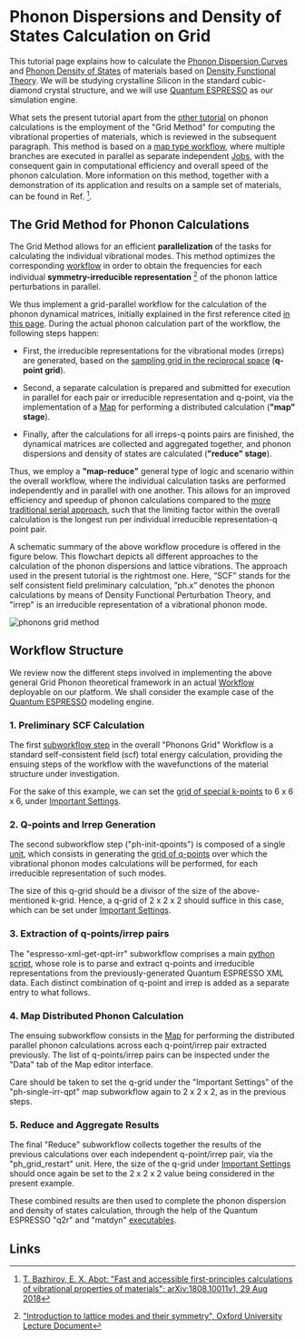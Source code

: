 # Phonon Dispersions and Density of States Calculation on Grid

This tutorial page explains how to calculate the [Phonon Dispersion Curves](../../../properties-directory/non-scalar/phonon-dispersions.md) and [Phonon Density of States](../../../properties-directory/non-scalar/phonon-dos.md) of materials based on [Density Functional Theory](../../../models-directory/dft/overview.md). We will be studying crystalline Silicon in the standard cubic-diamond crystal structure, and we will use [Quantum ESPRESSO](../../../software-directory/modeling/quantum-espresso/overview.md) as our simulation engine.

What sets the present tutorial apart from the [other tutorial](phonons.md) on phonon calculations is the employment of the "Grid Method" for computing the vibrational properties of materials, which is reviewed in the subsequent paragraph. This method is based on a [map type workflow](../../../workflows/components/maps.md), where multiple branches are executed in parallel as separate independent [Jobs](../../../jobs/overview.md), with the consequent gain in computational efficiency and overall speed of the phonon calculation. More information on this method, together with a demonstration of its application and results on a sample set of materials, can be found in Ref. [^1].

## The Grid Method for Phonon Calculations

The Grid Method allows for an efficient **parallelization** of the tasks for calculating the individual vibrational modes. This method optimizes the corresponding [workflow](../../../workflows/overview.md) in order to obtain the frequencies for each individual **symmetry-irreducible representation** [^2] of the phonon lattice perturbations in parallel.   

We thus implement a grid-parallel workflow for the calculation of the phonon dynamical matrices, initially explained in the first reference cited [in this page](../../../models/auxiliary-concepts/reciprocal-space/sampling.md). During the actual phonon calculation part of the workflow, the following steps happen:

- First, the irreducible representations for the vibrational modes (irreps) are generated, based on the [sampling grid in the reciprocal space](../../../models/auxiliary-concepts/reciprocal-space/sampling.md) (**q-point grid**). 

- Second, a separate  calculation  is  prepared  and submitted  for  execution in parallel for  each pair or irreducible  representation and q-point, via the implementation of a [Map](../../../workflows/components/maps.md) for performing a distributed calculation (**"map" stage**).

- Finally, after the calculations for all irreps-q points pairs are finished, the  dynamical  matrices  are  collected and aggregated together, and phonon  dispersions  and  density  of  states  are  calculated (**"reduce" stage**).

Thus, we employ a **"map-reduce"** general type of logic and scenario within the overall workflow, where the individual calculation tasks are performed independently and in parallel with one another. This allows for an improved efficiency and speedup of phonon calculations compared to the [more traditional serial approach](phonon-dispersion-dos.md), such that the limiting factor within the overall calculation is the longest run per individual irreducible representation-q point pair.

A schematic summary of the above workflow procedure is offered in the figure below. This flowchart depicts all different approaches to the calculation of the phonon dispersions and lattice vibrations. The approach used in the present tutorial is the rightmost one. Here, ”SCF” stands for the self consistent field preliminary calculation,  ”ph.x” denotes the  phonon  calculations  by  means  of  Density  Functional  Perturbation  Theory, and  "irrep"  is  an  irreducible  representation  of  a vibrational phonon mode. 

![phonons grid method](../../../images/tutorials/phonons-grid.png "phonons grid method")

## Workflow Structure

We review now the different steps involved in implementing the above general Grid Phonon theoretical framework in an actual [Workflow](../../../workflows/overview.md) deployable on our platform. We shall consider the example case of the [Quantum ESPRESSO](../../../software-directory/modeling/quantum-espresso/overview.md) modeling engine.

### 1. Preliminary SCF Calculation

The first [subworkflow step](../../../workflows/components/subworkflows.md) in the overall "Phonons Grid" Workflow is a standard self-consistent field (scf) total energy calculation, providing the ensuing steps of the workflow with the wavefunctions of the material structure under investigation. 

For the sake of this example, we can set the [grid of special k-points](../../../models/auxiliary-concepts/reciprocal-space/sampling.md) to 6 x 6 x 6, under [Important Settings](../../../workflow-designer/subworkflow-editor/important-settings.md).

### 2. Q-points and Irrep Generation

The second subworkflow step ("ph-init-qpoints") is composed of a single [unit](../../../workflows/components/units.md), which consists in generating the [grid of q-points](../../../models/auxiliary-concepts/reciprocal-space/sampling.md#other-types-of-reciprocal-space-grids) over which the vibrational phonon modes calculations will be performed, for each irreducible representation of such modes. 

The size of this q-grid should be a divisor of the size of the above-mentioned k-grid. Hence, a q-grid of 2 x 2 x 2 should suffice in this case, which can be set under [Important Settings](../../../workflow-designer/subworkflow-editor/important-settings.md).

### 3. Extraction of q-points/irrep pairs

The "espresso-xml-get-qpt-irr" subworkflow comprises a main [python script](../../../software-directory/scripting/python/overview.md), whose role is to parse and extract q-points and irreducible representations from the previously-generated Quantum ESPRESSO XML data. Each distinct combination of q-point and irrep is added as a separate entry to what follows.

### 4. Map Distributed Phonon Calculation

The ensuing subworkflow consists in the [Map](../../../workflows/components/maps.md) for performing the distributed parallel phonon calculations across each q-point/irrep pair extracted previously. The list of q-points/irrep pairs can be inspected under the "Data" tab of the Map editor interface.

Care should be taken to set the q-grid under the "Important Settings" of the "ph-single-irr-qpt" map subworkflow again to 2 x 2 x 2, as in the previous steps. 

### 5. Reduce and Aggregate Results

The final "Reduce" subworkflow collects together the results of the previous calculations over each independent q-point/irrep pair, via the "ph_grid_restart" unit. Here, the size of the q-grid under [Important Settings](../../../workflow-designer/subworkflow-editor/important-settings.md) should once again be set to the 2 x 2 x 2 value being considered in the present example.

These combined results are then used to complete the phonon dispersion and density of states calculation, through the help of the Quantum ESPRESSO "q2r" and "matdyn" [executables](../../../software-directory/modeling/quantum-espresso/components.md#executables). 


## Links

[^1]: [T. Bazhirov, E. X. Abot: "Fast and accessible first-principles calculations of vibrational properties of materials"; arXiv:1808.10011v1, 29 Aug 2018](https://arxiv.org/pdf/1808.10011.pdf)

[^2]: ["Introduction to lattice modes and their symmetry", Oxford University Lecture Document](https://www2.physics.ox.ac.uk/sites/default/files/CrystalStructure_Handout8_0.pdf)

